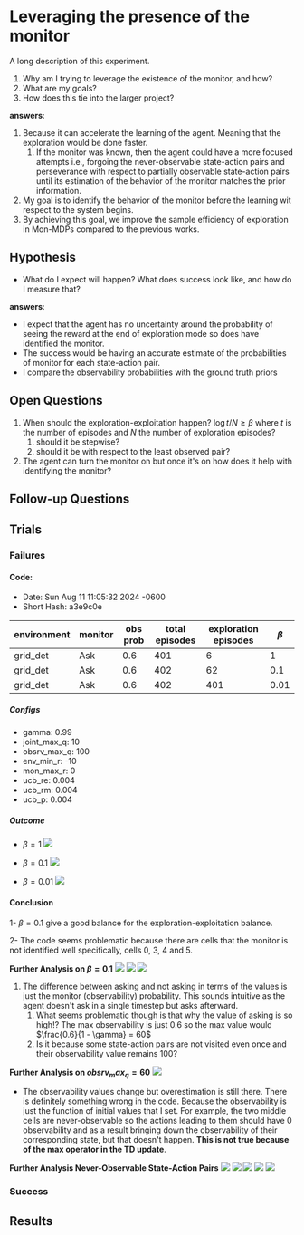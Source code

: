 # Leveraging the presence of the monitor

A long description of this experiment.

1. Why am I trying to leverage the existence of the monitor, and how?
2. What are my goals?
3. How does this tie into the larger project?

**answers**:

1. Because it can accelerate the learning of the agent. Meaning that the exploration would be done faster.
    1. If the monitor was known, then the agent could have a more focused attempts i.e., forgoing the never-observable
       state-action pairs and perseverance with respect to partially observable state-action pairs until its estimation
       of the behavior of the monitor matches the prior information.
2. My goal is to identify the behavior of the monitor before the learning wit respect to the system begins.
3. By achieving this goal, we improve the sample efficiency of exploration in Mon-MDPs compared to the previous works.

## Hypothesis

- What do I expect will happen?
  What does success look like, and how do I measure that?

**answers**:

- I expect that the agent has no uncertainty around the probability of seeing the reward at the end of exploration mode
  so does have identified the monitor.
- The success would be having an accurate estimate of the probabilities of monitor for each state-action pair.
- I compare the observability probabilities with the ground truth priors

## Open Questions

1) When should the exploration-exploitation happen? $\log{t} / N \geq \beta$ where $t$ is the number of episodes and $N$
   the number of exploration episodes?
    1. should it be stepwise?
    2. should it be with respect to the least observed pair?
2) The agent can turn the monitor on but once it's on how does it help with identifying the monitor?

## Follow-up Questions

## Trials

### Failures

#### Code:

- Date:   Sun Aug 11 11:05:32 2024 -0600
- Short Hash: a3e9c0e

| environment | monitor | obs prob | total episodes | exploration episodes | $\beta$ |
|-------------|---------|----------|----------------|----------------------|---------|
| grid_det    | Ask     | 0.6      | 401            | 6                    | 1       |
| grid_det    | Ask     | 0.6      | 402            | 62                   | 0.1     |
| grid_det    | Ask     | 0.6      | 402            | 401                  | 0.01    |

##### Configs

- gamma: 0.99
- joint_max_q: 10
- obsrv_max_q: 100
- env_min_r: -10
- mon_max_r: 0
- ucb_re: 0.004
- ucb_rm: 0.004
- ucb_p: 0.004

##### Outcome

- $\beta = 1$
  ![](trials/penalty_ask_0.6_beta_1.jpg)
- $\beta = 0.1$
  ![](trials/penalty_ask_0.6_beta_0.1.jpg)

- $\beta = 0.01$
  ![](trials/penalty_ask_0.6_beta_0.01.jpg)

#### Conclusion

1- $\beta = 0.1$ give a good balance for the exploration-exploitation balance.

2- The code seems problematic because there are cells that the monitor is not identified well specifically, cells 0, 3,
4 and 5.

**Further Analysis on $\beta = 0.1$**
![](trials/penalty_ask_0.6_beta_0.1_rwd_model.jpg)
![](trials/penalty_ask_0.6_beta_0.1_ask_obsrv_value.jpg)
![](trials/penalty_ask_0.6_beta_0.1_notask_obsrv_value.jpg)

1. The difference between asking and not asking in terms of the values is just the monitor (observability) probability.
   This sounds intuitive as the agent doesn't ask in a single timestep but asks afterward.
    1. What seems problematic though is that why the value of asking is so high!? The max observability is just 0.6 so
       the max value would $\frac{0.6}{1 - \gamma} = 60$
    2. Is it because some state-action pairs are not visited even once and their observability value remains 100?

**Further Analysis on $obsrv_max_q = 60$**
![](trials/penalty_ask_0.6_beta_0.1_q_obsrv_max_60_ask_obsrv_value.jpg)

- The observability values change but overestimation is still there. There is definitely something wrong in the code.
  Because the observability is just the function of initial values that I set. For example, the two middle cells are
  never-observable so the actions leading to them should have 0 observability and as a result bringing down the
  observability of their corresponding state, but that doesn't happen. **This is not true because of the max operator in
  the TD update**.

**Further Analysis Never-Observable State-Action Pairs**
![](trials/penalty_ask_0.6_beta_0.1_q_obsrv_max_60_monitor_right_action.jpg)
![](trials/penalty_ask_0.6_beta_0.1_q_obsrv_max_60_monitor_left_action.jpg)
![](trials/penalty_ask_0.6_beta_0.1_q_obsrv_max_60_monitor_down_action.jpg)
![](trials/penalty_ask_0.6_beta_0.1_q_obsrv_max_60_monitor_up_action.jpg)
![](trials/penalty_ask_0.6_beta_0.1_q_obsrv_max_60_monitor_stay_action.jpg)

### Success

## Results